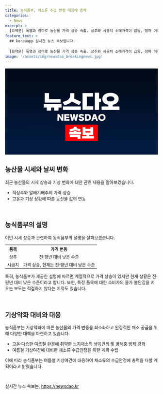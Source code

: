```yaml
---
title: 농식품부, 채소류 수급 안정 대응에 총력
categories:
  - News
excerpt: >
  [요약문] 폭염과 장마로 농산물 가격 상승 속출. 상추와 시금치 소매가격이 급등, 장마 이후에도 가격 상승 가능성. 농식품부는 폭염과 폭우 등 여름철 기상여건에 대응하여 안정적인 채소류 공급을 위해 대책을 추진 중. 소비자에게 가격 불안을 줄이기 위해 특정 품목의 급격한 가격 상승을 불필요한 묘사로 인식시키지 않기 위한 노력도 진행 중.
feature_text: >
  ## koreaapp 실시간 뉴스 속보입니다.

  [요약문] 폭염과 장마로 농산물 가격 상승 속출. 상추와 시금치 소매가격이 급등, 장마 이후에도 가격 상승 가능성. 농식품부는 폭염과 폭우 등 여름철 기상여건에 대응하여 안정적인 채소류 공급을 위해 대책을 추진 중. 소비자에게 가격 불안을 줄이기 위해 특정 품목의 급격한 가격 상승을 불필요한 묘사로 인식시키지 않기 위한 노력도 진행 중.
image: '/assets/img/newsdao_breakingnews.jpg'
---
```


<p><img src="/assets/img/newsdao_breakingnews.jpg" alt="koreaapp 속보" /></p>

<h2 data-ke-size="size26">농산물 시세와 날씨 변화</h2>

<p data-ke-size="size16">최근 농산물의 시세 상승과 기상 변화에 대한 관련 내용을 알아보겠습니다.</p>

<ul>
<li>적상추와 알배기배추의 가격 상승</li>
<li>고온과 기상 상황에 따른 농산물 값의 변동</li>
</ul>

<p data-ke-size="size16">&nbsp;</p>

<h2 data-ke-size="size26">농식품부의 설명</h2>

<p data-ke-size="size16">이번 시세 상승과 관련하여 농식품부의 설명을 살펴보겠습니다.</p>

<table>
  <tr>
    <th>품목</th>
    <th>가격 변동</th>
  </tr>
  <tr>
    <td style="text-align: center;">상추</td>
    <td style="text-align: center;">전·평년 대비 낮은 수준</td>
  </tr>
  <tr>
    <td style="text-align: center;">시금치</td>
    <td style="text-align: center;">가격 상승, 현재는 전·평년 대비 낮은 수준</td>
  </tr>
</table>

<p data-ke-size="size16">특히, 농식품부가 제공한 설명에 따르면 계절적으로 가격 상승이 있지만 현재 상황은 전·평년 대비 낮은 수준이라고 합니다. 또한, 특정 품목에 대한 소비자의 물가 불안감을 키우는 보도는 적절하지 않다는 지적도 있습니다.</p>

<p data-ke-size="size16">&nbsp;</p>

<h2 data-ke-size="size26">기상악화 대비와 대응</h2>

<p data-ke-size="size16">농식품부는 기상악화에 따른 농산물의 가격 변동을 최소화하고 안정적인 채소 공급을 위해 다양한 대책을 마련하고 있습니다.</p>

<ul>
  <li>고온·다습한 여름철 환경에 취약한 노지채소의 생육관리 및 병해충 방제 강화</li>
  <li>여름철 기상여건에 대비한 채소류 수급안정을 위한 계획 수립</li>
</ul>

<p data-ke-size="size16">이에 따라 농식품부는 여름철 기상여건에 대응하여 채소류의 수급안정에 총력을 다할 계획이라고 밝혔습니다.</p>

<p data-ke-size="size16">&nbsp;</p>
실시간 뉴스 속보는, <a href="https://newsdao.kr" rel="dofollow">https://newsdao.kr</a>


